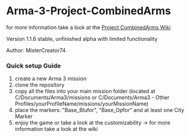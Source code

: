 # Arma-3-Project-CombinedArms
for more information take a look at the [Project CombinedArms Wiki](https://github.com/MisterCreator74/Arma-3-Project-CombinedArms/wiki)

Version 1.1.6 stable, unfinished alpha with limited functionality 

Author: MisterCreator74




### Quick setup Guide
1. create a new Arma 3 mission
2. clone the repository
3. copy all the files into your main mission folder (located at C/Documents/Arma3/missions or C/Documents/Arma3 - Other Profiles/yourProfileName/missions/yourMissionName)
4. place the markers: "Base_Blufor", "Base_Opfor" and at least one City Marker
5. enjoy the game or take a look at the customizability -> for more information take a look at the wiki
